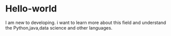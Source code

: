# Hello-world
I am new to developing.
i want to learn more about this field 
and understand the Python,java,data science and other
languages.
